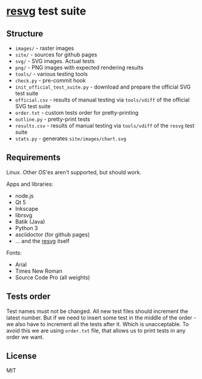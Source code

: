 # [resvg](https://github.com/RazrFalcon/resvg) test suite

## Structure

- `images/` - raster images
- `site/` - sources for github pages
- `svg/` - SVG images. Actual tests
- `png/` - PNG images with expected rendering results
- `tools/` - various testing tools
- `check.py` - pre-commit hook
- `init_official_test_suite.py` - download and prepare the official SVG test suite
- `official.csv` - results of manual testing via `tools/vdiff` of the official SVG test suite
- `order.txt` - custom tests order for pretty-printing
- `outline.py` - pretty-print tests
- `results.csv` - results of manual testing via `tools/vdiff` of the `resvg` test suite
- `stats.py` - generates `site/images/chart.svg`

## Requirements

Linux. Other OS'es aren't supported, but should work.

Apps and libraries:
- node.js
- Qt 5
- Inkscape
- librsvg
- Batik (Java)
- Python 3
- asciidoctor (for github pages)
- ... and the [resvg](https://github.com/RazrFalcon/resvg) itself

Fonts:
- Arial
- Times New Roman
- Source Code Pro (all weights)

## Tests order

Test names must not be changed. All new test files should increment the latest number.
But if we need to insert some test in the middle of the order - we also have to increment
all the tests after it. Which is unacceptable. To avoid this we are using `order.txt` file,
that allows us to print tests in any order we want.

## License

MIT
